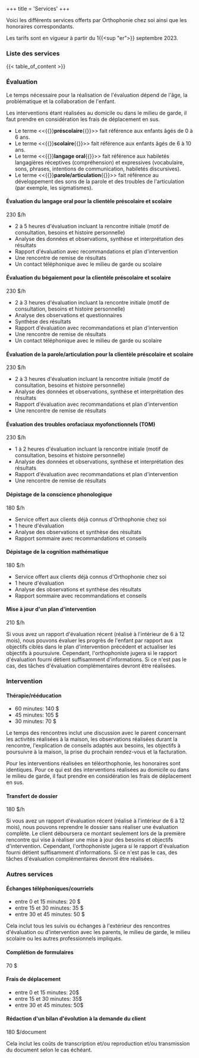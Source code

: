 +++
title = 'Services'
+++

Voici les différents services offerts par Orthophonie chez soi ainsi que les honoraires correspondants.

Les tarifs sont en vigueur à partir du 1{{<sup "er">}} septembre 2023.

### Liste des services

{{< table_of_content >}}

### Évaluation

Le temps nécessaire pour la réalisation de l'évaluation dépend de l'âge, la problématique et la collaboration de l'enfant.

Les interventions étant réalisées au domicile ou dans le milieu de garde, il faut prendre en considération les frais de déplacement en sus.

* Le terme <<{{<nbsp>}}**préscolaire**{{<nbsp>}}>> fait référence aux enfants âgés de 0 à 6 ans.
* Le terme <<{{<nbsp>}}**scolaire**{{<nbsp>}}>> fait référence aux enfants âgés de 6 à 10 ans.
* Le terme <<{{<nbsp>}}**langage oral**{{<nbsp>}}>> fait référence aux habiletés langagières réceptives (compréhension) et expressives (vocabulaire, sons, phrases, intentions de communication, habiletés discursives).
* Le terme <<{{<nbsp>}}**parole/articulation**{{<nbsp>}}>> fait référence au développement des sons de la parole et des troubles de l'articulation (par exemple, les sigmatismes).

#### Évaluation du langage oral pour la clientèle préscolaire et scolaire

230 $/h

* 2 à 5 heures d'évaluation incluant la rencontre initiale (motif de consultation, besoins et histoire personnelle)
* Analyse des données et observations, synthèse et interprétation des résultats
* Rapport d'évaluation avec recommandations et plan d'intervention
* Une rencontre de remise de résultats
* Un contact téléphonique avec le milieu de garde ou scolaire

#### Évaluation du bégaiement pour la clientèle préscolaire et scolaire

230 $/h

* 2 à 3 heures d'évaluation incluant la rencontre initiale (motif de consultation, besoins et histoire personnelle)
* Analyse des observations et questionnaires
* Synthèse des résultats
* Rapport d'évaluation avec recommandations et plan d'intervention
* Une rencontre de remise de résultats
* Un contact téléphonique avec le milieu de garde ou scolaire

#### Évaluation de la parole/articulation pour la clientèle préscolaire et scolaire

230 $/h

* 2 à 3 heures d'évaluation incluant la rencontre initiale (motif de consultation, besoins et histoire personnelle)
* Analyse des données et observations, synthèse et interprétation des résultats
* Rapport d'évaluation avec recommandations et plan d'intervention
* Une rencontre de remise de résultats

#### Évaluation des troubles orofaciaux myofonctionnels (TOM)

230 $/h

* 1 à 2 heures d'évaluation incluant la rencontre initiale (motif de consultation, besoins et histoire personnelle)
* Analyse des données et observations, synthèse et interprétation des résultats
* Rapport d'évaluation avec recommandations et plan d'intervention
* Une rencontre de remise de résultats

#### Dépistage de la conscience phonologique

180 $/h

* Service offert aux clients déjà connus d'Orthophonie chez soi
* 1 heure d'évaluation
* Analyse des observations et synthèse des résultats
* Rapport sommaire avec recommandations et conseils

#### Dépistage de la cognition mathématique

180 $/h

* Service offert aux clients déjà connus d'Orthophonie chez soi
* 1 heure d'évaluation
* Analyse des observations et synthèse des résultats
* Rapport sommaire avec recommandations et conseils

#### Mise à jour d'un plan d'intervention

210 $/h

Si vous avez un rapport d'évaluation récent (réalisé à l'intérieur de 6 à 12 mois), nous pouvons évaluer les progrès de l'enfant par rapport aux objectifs ciblés dans le plan d'intervention précédent et actualiser les objectifs à poursuivre. Cependant, l'orthophoniste jugera si le rapport d'évaluation fourni détient suffisamment d'informations. Si ce n'est pas le cas, des tâches d'évaluation complémentaires devront être réalisées.

### Intervention

#### Thérapie/rééducation

* 60 minutes: 140 $
* 45 minutes: 105 $
* 30 minutes: 70 $

Le temps des rencontres inclut une discussion avec le parent concernant les activités réalisées à la maison, les observations réalisées durant la rencontre, l'explication de conseils adaptés aux besoins, les objectifs à poursuivre à la maison, la prise du prochain rendez-vous et la facturation.

Pour les interventions réalisées en téléorthophonie, les honoraires sont identiques. Pour ce qui est des interventions réalisées au domicile ou dans le milieu de garde, il faut prendre en considération les frais de déplacement en sus.

#### Transfert de dossier

180 $/h

Si vous avez un rapport d'évaluation récent (réalisé à l'intérieur de 6 à 12 mois), nous pouvons reprendre le dossier sans réaliser une évaluation complète.  Le client déboursera ce montant seulement lors de la première rencontre qui vise à réaliser une mise à jour des besoins et objectifs d'intervention.  Cependant, l'orthophoniste jugera si le rapport d'évaluation fourni détient suffisamment d'informations. Si ce n'est pas le cas, des tâches d'évaluation complémentaires devront être réalisées.

### Autres services

#### Échanges téléphoniques/courriels

* entre 0 et 15 minutes: 20 $
* entre 15 et 30 minutes: 35 $
* entre 30 et 45 minutes: 50 $

Cela inclut tous les suivis ou échanges à l'extérieur des rencontres d'évaluation ou d'intervention avec les parents, le milieu de garde, le milieu scolaire ou les autres professionnels impliqués.

#### Complétion de formulaires

70 $

#### Frais de déplacement

* entre 0 et 15 minutes: 20$
* entre 15 et 30 minutes: 35$
* entre 30 et 45 minutes: 50$

#### Rédaction d'un bilan d'évolution à la demande du client

180 $/document

Cela inclut les coûts de transcription et/ou reproduction et/ou transmission du document selon le cas échéant.
